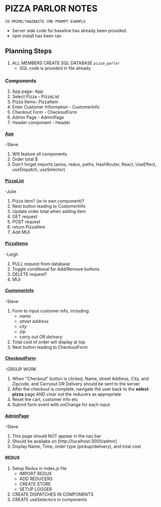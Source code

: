 <h1>PIZZA PARLOR NOTES</h1>

```
CD PRIME/TANZNAITE CMD PROMPT EXAMPLE
```
- Server side code for baseline has already been provided. 
- npm install has been ran 

<h2>Planning Steps</h2>

1. ALL MEMBERS CREATE SQL DATABASE `pizza_parlor`
    - SQL code is provided in file already 

 


<h3> Components </h3>

1. App page- App
2. Select Pizza - PizzaList
3. Pizza Items- PizzaItem
4. Enter Customer Information - CustomerInfo
5. Checkout Form - CheckoutForm
6. Admin Page - AdminPage
7. Header component - Header




<h4><u> App </u></h4> -Steve

1. Will feature all components
2. Order total $
3. Don't forget imports (axios, redux, paths,
 HashRouter, React, UseEffect, useDispatch, useSelector)


<h4><u> PizzaList </u></h4> -Julie

1. Pizza item? (or in own component)?
2. Next button leading to CustomerInfo
3. Update order total when adding item
4. GET request
5. POST request
6. return PizzaItem
7. Add MUI

<h4><u> PizzaItems </u></h4> -Leigh

1. PULL request from database
2. Toggle conditional for Add/Remove buttons 
3. DELETE request?
4. MUI

<h4><u> CustomerInfo </u></h4> -Steve

1. Form to input customer info, including:
    - *name*
    - *street address*
    - *city*
    - *zip*
    - *carry out OR delivery*
2. Total cost of order will display at top
3. Next button leading to CheckoutForm



<h4><u> CheckoutForm </u></h4> -GROUP WORK

1. When "Checkout" button is clicked, Name, street Address, City, and Zipcode, and Carryout OR Delivery should be sent to the server
2. After the checkout is complete, navigate the user back to the **select pizza** page AND clear out the reducers as appropriate
3. Reset the cart, customer info etc
4. Submit form event with onChange for each input



<h4><u> AdminPage </u></h4> -Steve

1. This page should NOT appear in the nav bar
2. Should be availabe on [http://localhost:3000/admin]
3. Display Name, Time, order type (pickup/delivery), and total cost


<h4>REDUX</h4>

1. Setup Redux in index.js file
    - IMPORT REDUX
    - ADD REDUCERS
    - CREATE STORE
    - SETUP LOGGER
2. CREATE DISPATCHES IN COMPONENTS 
3. CREATE useSelectors in components 

